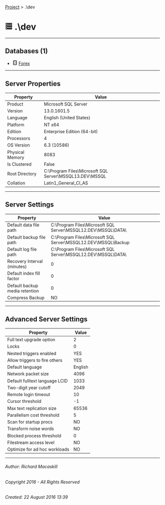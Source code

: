 #### 

[Project](../index.md) > .\\dev

# ![Server](../Images/ntServer.png) .\\dev

---

## <a name="#databases"></a>Databases (1)

* ![Database](../Images/Database.png) [Forex](User_databases/Forex/index.md)


---

## <a name="#serverproperties"></a>Server Properties

| Property | Value |
|---|---|
| Product | Microsoft SQL Server |
| Version | 13.0.1601.5 |
| Language | English (United States) |
| Platform | NT x64 |
| Edition | Enterprise Edition (64-bit) |
| Processors | 4 |
| OS Version | 6.3 (10586) |
| Physical Memory | 8083 |
| Is Clustered | False |
| Root Directory | C:\\Program Files\\Microsoft SQL Server\\MSSQL13.DEV\\MSSQL |
| Collation | Latin1_General_CI_AS |


---

## <a name="#serversettings"></a>Server Settings

| Property | Value |
|---|---|
| Default data file path | C:\\Program Files\\Microsoft SQL Server\\MSSQL12.DEV\\MSSQL\\DATA\\ |
| Default backup file path | C:\\Program Files\\Microsoft SQL Server\\MSSQL12.DEV\\MSSQL\\Backup |
| Default log file path | C:\\Program Files\\Microsoft SQL Server\\MSSQL12.DEV\\MSSQL\\DATA\\ |
| Recovery Interval (minutes) | 0 |
| Default index fill factor | 0 |
| Default backup media retention | 0 |
| Compress Backup | NO |


---

## <a name="#advancedserversettings"></a>Advanced Server Settings

| Property | Value |
|---|---|
| Full text upgrade option | 2 |
| Locks | 0 |
| Nested triggers enabled | YES |
| Allow triggers to fire others | YES |
| Default language | English |
| Network packet size | 4096 |
| Default fulltext language LCID | 1033 |
| Two-digit year cutoff | 2049 |
| Remote login timeout | 10 |
| Cursor threshold | -1 |
| Max text replication size | 65536 |
| Parallelism cost threshold | 5 |
| Scan for startup procs | NO |
| Transform noise words | NO |
| Blocked process threshold | 0 |
| Filestream access level | NO |
| Optimize for ad hoc workloads | NO |


---

###### Author:  Richard Macaskill

###### Copyright 2016 - All Rights Reserved

###### Created: 22 August 2016 13:39

